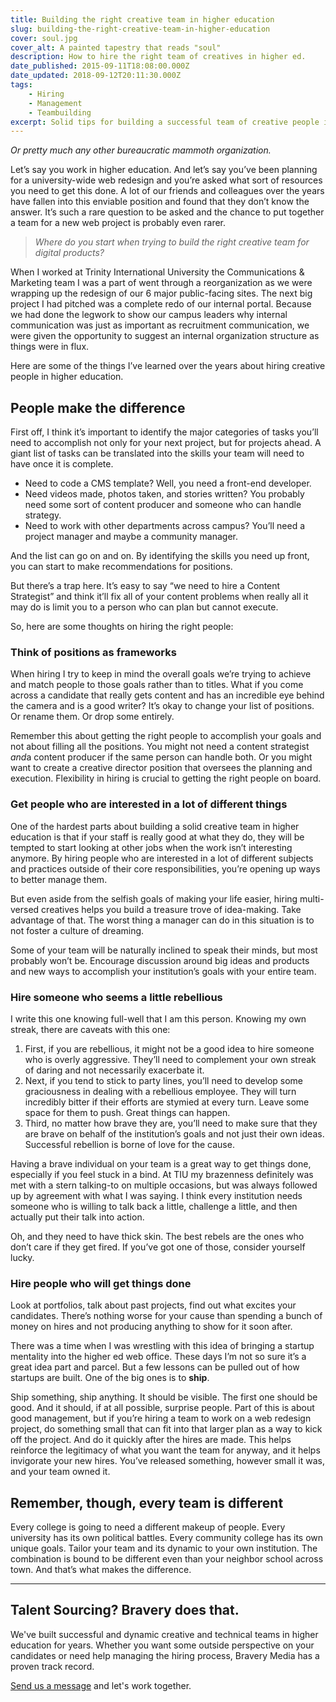 ```yaml
---
title: Building the right creative team in higher education
slug: building-the-right-creative-team-in-higher-education
cover: soul.jpg
cover_alt: A painted tapestry that reads "soul"
description: How to hire the right team of creatives in higher ed.
date_published: 2015-09-11T18:08:00.000Z
date_updated: 2018-09-12T20:11:30.000Z
tags:
    - Hiring
    - Management
    - Teambuilding
excerpt: Solid tips for building a successful team of creative people in higher ed, or pretty much any other bureaucratic mammoth organization.
---
```


*Or pretty much any other bureaucratic mammoth organization.*

Let’s say you work in higher education. And let’s say you’ve been planning for a university-wide web redesign and you’re asked what sort of resources you need to get this done. A lot of our friends and colleagues over the years have fallen into this enviable position and found that they don’t know the answer. It’s such a rare question to be asked and the chance to put together a team for a new web project is probably even rarer.

> *Where do you start when trying to build the right creative team for digital products?*

When I worked at Trinity International University the Communications & Marketing team I was a part of went through a reorganization as we were wrapping up the redesign of our 6 major public-facing sites. The next big project I had pitched was a complete redo of our internal portal. Because we had done the legwork to show our campus leaders why internal communication was just as important as recruitment communication, we were given the opportunity to suggest an internal organization structure as things were in flux.

Here are some of the things I’ve learned over the years about hiring creative people in higher education.

## People make the difference

First off, I think it’s important to identify the major categories of tasks you’ll need to accomplish not only for your next project, but for projects ahead. A giant list of tasks can be translated into the skills your team will need to have once it is complete.

- Need to code a CMS template? Well, you need a front-end developer.
- Need videos made, photos taken, and stories written? You probably need some sort of content producer and someone who can handle strategy.
- Need to work with other departments across campus? You’ll need a project manager and maybe a community manager.

And the list can go on and on. By identifying the skills you need up front, you can start to make recommendations for positions.

But there’s a trap here. It’s easy to say “we need to hire a Content Strategist” and think it’ll fix all of your content problems when really all it may do is limit you to a person who can plan but cannot execute.

So, here are some thoughts on hiring the right people:

### Think of positions as frameworks

When hiring I try to keep in mind the overall goals we’re trying to achieve and match people to those goals rather than to titles. What if you come across a candidate that really gets content and has an incredible eye behind the camera and is a good writer? It’s okay to change your list of positions. Or rename them. Or drop some entirely.

Remember this about getting the right people to accomplish your goals and not about filling all the positions. You might not need a content strategist *and*a content producer if the same person can handle both. Or you might want to create a creative director position that oversees the planning and execution. Flexibility in hiring is crucial to getting the right people on board.

### Get people who are interested in a lot of different things

One of the hardest parts about building a solid creative team in higher education is that if your staff is really good at what they do, they will be tempted to start looking at other jobs when the work isn’t interesting anymore. By hiring people who are interested in a lot of different subjects and practices outside of their core responsibilities, you’re opening up ways to better manage them.

But even aside from the selfish goals of making your life easier, hiring multi-versed creatives helps you build a treasure trove of idea-making. Take advantage of that. The worst thing a manager can do in this situation is to not foster a culture of dreaming.

Some of your team will be naturally inclined to speak their minds, but most probably won’t be. Encourage discussion around big ideas and products and new ways to accomplish your institution’s goals with your entire team.

### Hire someone who seems a little rebellious

I write this one knowing full-well that I am this person. Knowing my own streak, there are caveats with this one:

1. First, if you are rebellious, it might not be a good idea to hire someone who is overly aggressive. They’ll need to complement your own streak of daring and not necessarily exacerbate it.
2. Next, if you tend to stick to party lines, you’ll need to develop some graciousness in dealing with a rebellious employee. They will turn incredibly bitter if their efforts are stymied at every turn. Leave some space for them to push. Great things can happen.
3. Third, no matter how brave they are, you’ll need to make sure that they are brave on behalf of the institution’s goals and not just their own ideas. Successful rebellion is borne of love for the cause.

Having a brave individual on your team is a great way to get things done, especially if you feel stuck in a bind. At TIU my brazenness definitely was met with a stern talking-to on multiple occasions, but was always followed up by agreement with what I was saying. I think every institution needs someone who is willing to talk back a little, challenge a little, and then actually put their talk into action.

Oh, and they need to have thick skin. The best rebels are the ones who don’t care if they get fired. If you’ve got one of those, consider yourself lucky.

### Hire people who will get things done

Look at portfolios, talk about past projects, find out what excites your candidates. There’s nothing worse for your cause than spending a bunch of money on hires and not producing anything to show for it soon after.

There was a time when I was wrestling with this idea of bringing a startup mentality into the higher ed web office. These days I’m not so sure it’s a great idea part and parcel. But a few lessons can be pulled out of how startups are built. One of the big ones is to ****ship****.

Ship something, ship anything. It should be visible. The first one should be good. And it should, if at all possible, surprise people. Part of this is about good management, but if you’re hiring a team to work on a web redesign project, do something small that can fit into that larger plan as a way to kick off the project. And do it quickly after the hires are made. This helps reinforce the legitimacy of what you want the team for anyway, and it helps invigorate your new hires. You’ve released something, however small it was, and your team owned it.

## Remember, though, every team is different

Every college is going to need a different makeup of people. Every university has its own political battles. Every community college has its own unique goals. Tailor your team and its dynamic to your own institution. The combination is bound to be different even than your neighbor school across town. And that’s what makes the difference.

---

## Talent Sourcing? Bravery does that.

We've built successful and dynamic creative and technical teams in higher education for years. Whether you want some outside perspective on your candidates or need help managing the hiring process, Bravery Media has a proven track record.

[Send us a message](/contact/?utm_source=insight) and let's work together.
